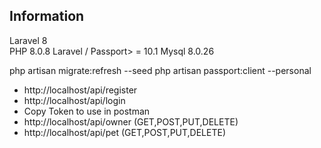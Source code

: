 
## Information
Laravel 8<br>
PHP 8.0.8
Laravel / Passport> = 10.1
Mysql 8.0.26

php artisan migrate:refresh --seed
php artisan passport:client --personal

- http://localhost/api/register
- http://localhost/api/login
- Copy Token to use in postman
- http://localhost/api/owner (GET,POST,PUT,DELETE)
- http://localhost/api/pet   (GET,POST,PUT,DELETE)
